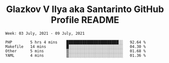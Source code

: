 <h1 align="center">Glazkov V Ilya aka Santarinto GitHub Profile README</h1>

<!--START_SECTION:waka-->
```text
Week: 03 July, 2021 - 09 July, 2021

PHP        5 hrs 4 mins    ███████████████████████░░   92.64 % 
Makefile   14 mins         █░░░░░░░░░░░░░░░░░░░░░░░░   04.30 % 
Other      5 mins          ▒░░░░░░░░░░░░░░░░░░░░░░░░   01.68 % 
YAML       4 mins          ▒░░░░░░░░░░░░░░░░░░░░░░░░   01.36 % 
```
<!--END_SECTION:waka-->